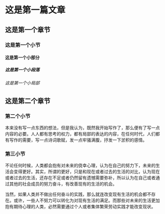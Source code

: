 # 这是第一篇文章

## 这是第一个章节

### 这是第一个小节

#### 这是第一个小部分

##### 这是第一个小段落

###### 这是第一个小局部

## 这是第二个章节

### 第二个小节

本来没有写一点东西的想法，但是我认为，既然我开始写作了，那么便有了写一点内容的必要。人人都有思考的权力，都有局部的表达的内容，在任何时代，人们都有写作的需要，写一点诗词歌赋，发一点牢骚满腹，抒发一下淤积的感情。

### 第三小节

不论任何时候，人类都会抱有对未来的侥幸心理，认为在自己的努力下，未来的生活会变得更好。其实，所谓的更好，只是和现在或者过去的生活的对比，认为现在或者过去的生活，还存在不足或者仍然留有遗憾需要弥补，所以认为在自己或者通过其他的社会成员的努力奋斗，有改善现有的生活的机会。

当然，如果人类并不做出任何奋斗的实践，那么就连改变现有生活的机会都不存在。或许，一些人不努力可以转化为对现有生活的满足。而那些对未来的生活更加抱有期待心理的人类，必然需要通过个人或者集体繁荣劳动实践才能改变现状。